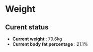 # Weight

## Curent status
- **Current weight** : 79.6kg
- **Current body fat percentage** : 21.1%


